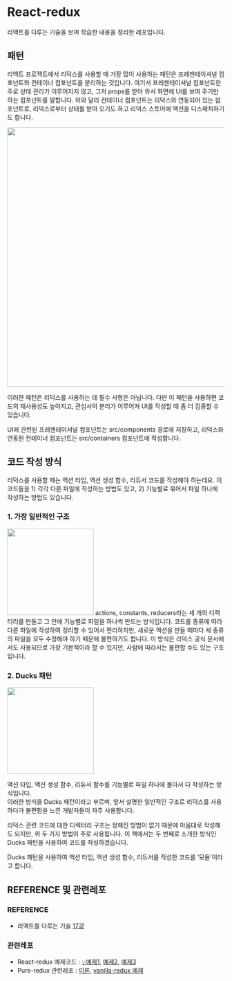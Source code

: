 # React-redux
리액트를 다루는 기술을 보며 학습한 내용을 정리한 레포입니다.

## 패턴

리액트 프로젝트에서 리덕스를 사용할 때 가장 많이 사용하는 패턴은 프레젠테이셔널 컴포넌트와 컨테이너 컴포넌트를 분리하는 것입니다. 여기서 프레젠테이셔널 컴포넌트란 주로 상태 관리가 이루어지지 않고, 그저 props를 받아 와서 화면에 UI를 보여 주기만 하는 컴포넌트를 말합니다. 이와 달리 컨테이너 컴포넌트는 리덕스와 연동되어 있는 컴포넌트로, 리덕스로부터 상태를 받아 오기도 하고 리덕스 스토어에 액션을 디스패치하기도 합니다.

<img alt="" style="width: 600px; height: auto;" src="https://thebook.io/img/080203/432.jpg">

이러한 패턴은 리덕스를 사용하는 데 필수 사항은 아닙니다. 다만 이 패턴을 사용하면 코드의 재사용성도 높아지고, 관심사의 분리가 이루어져 UI를 작성할 때 좀 더 집중할 수 있습니다.

UI에 관련된 프레젠테이셔널 컴포넌트는 src/components 경로에 저장하고, 리덕스와 연동된 컨테이너 컴포넌트는 src/containers 컴포넌트에 작성합니다.

## 코드 작성 방식

리덕스를 사용할 때는 액션 타입, 액션 생성 함수, 리듀서 코드를 작성해야 하는데요. 이 코드들을 1) 각각 다른 파일에 작성하는 방법도 있고, 2) 기능별로 묶어서 파일 하나에 작성하는 방법도 있습니다.

### 1. 가장 일반적인 구조
<img alt="" style="width: 200px; height:auto;" src="https://thebook.io/img/080203/436.jpg">
actions, constants, reducers라는 세 개의 디렉터리를 만들고 그 안에 기능별로 파일을 하나씩 만드는 방식입니다. 코드를 종류에 따라 다른 파일에 작성하여 정리할 수 있어서 편리하지만, 새로운 액션을 만들 때마다 세 종류의 파일을 모두 수정해야 하기 때문에 불편하기도 합니다. 이 방식은 리덕스 공식 문서에서도 사용되므로 가장 기본적이라 할 수 있지만, 사람에 따라서는 불편할 수도 있는 구조입니다.
<br />

### 2. Ducks 패턴
<img alt="" style="width: 200px; height: auto;" src="https://thebook.io/img/080203/436_2.jpg">

액션 타입, 액션 생성 함수, 리듀서 함수를 기능별로 파일 하나에 몰아서 다 작성하는 방식입니다. <br/>
이러한 방식을 Ducks 패턴이라고 부르며, 앞서 설명한 일반적인 구조로 리덕스를 사용하다가 불편함을 느낀 개발자들이 자주 사용합니다.

리덕스 관련 코드에 대한 디렉터리 구조는 정해진 방법이 없기 때문에 마음대로 작성해도 되지만, 위 두 가지 방법이 주로 사용됩니다. 이 책에서는 두 번째로 소개한 방식인 Ducks 패턴을 사용하여 코드를 작성하겠습니다.

Ducks 패턴을 사용하여 액션 타입, 액션 생성 함수, 리듀서를 작성한 코드를 ‘모듈’이라고 합니다.

## REFERENCE 및 관련레포
### REFERENCE
- 리액트를 다루는 기술 [17강](https://thebook.io/080203/ch17/)

### 관련레포
- React-redux 예제코드 : [💡예제1](https://github.com/sukyoungshin/reactJS/tree/master/02-react-redux-velopert), [예제2](https://github.com/sukyoungshin/reactJS/tree/master/01-react-redux-nomard), [예제3](https://github.com/sukyoungshin/reactJS/tree/master/shoeshop)
- Pure-redux 관련레포 : [이론](https://github.com/sukyoungshin/TIL/blob/main/JS/03_redux.md),
[vanilla-redux 예제](https://github.com/sukyoungshin/reactJS/tree/master/vanilla-redux)
